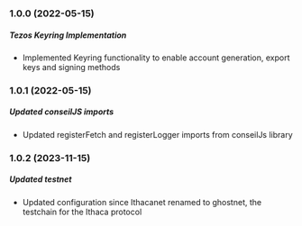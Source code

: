 ### 1.0.0 (2022-05-15)

##### Tezos Keyring Implementation

- Implemented Keyring functionality to enable account generation, export keys and signing methods

### 1.0.1 (2022-05-15)

##### Updated conseilJS imports

- Updated registerFetch and registerLogger imports from conseilJs library

### 1.0.2 (2023-11-15)

##### Updated testnet

- Updated configuration since Ithacanet renamed to ghostnet, the testchain for the Ithaca protocol
